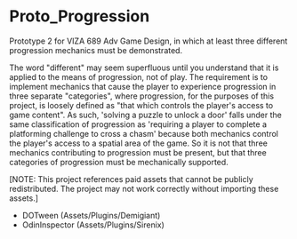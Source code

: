 # Proto_Progression
Prototype 2 for VIZA 689 Adv Game Design, in which at least three different progression mechanics must be demonstrated.

The word "different" may seem superfluous until you understand that it is applied to the means of progression, not of play. The requirement is to implement mechanics that cause the player to experience progression in three separate "categories", where progression, for the purposes of this project, is loosely defined as "that which controls the player's access to game content". As such, 'solving a puzzle to unlock a door' falls under the same classification of progression as 'requiring a player to complete a platforming challenge to cross a chasm' because both mechanics control the player's access to a spatial area of the game. So it is not that three mechanics contributing to progression must be present, but that three categories of progression must be mechanically supported.


[NOTE: This project references paid assets that cannot be publicly redistributed. The project may not work correctly without importing these assets.]
- DOTween (Assets/Plugins/Demigiant)
- OdinInspector (Assets/Plugins/Sirenix)
